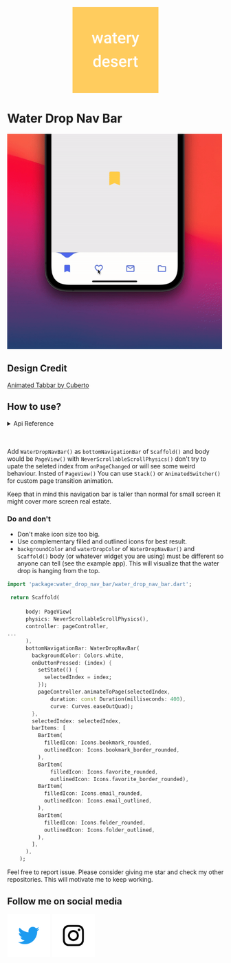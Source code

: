 
<p align="center">
<img src="https://raw.githubusercontent.com/watery-desert/assets/main/watery_desert_logo.png" height="200" alt="Water Drop Nav Bar" />
</p>

# Water Drop Nav Bar

<img src="https://raw.githubusercontent.com/watery-desert/assets/main/water_drop_nav_bar/demo_recording.gif"  width="500"/>

## Design Credit
[Animated Tabbar by Cuberto](https://dribbble.com/shots/14723171-Animated-Tabbar)

## How to use?

 <details> 
 <summary> Api Reference
 </summary>
barItems → `List<BarItem>`
- List of bar items shown horizontally, must not be more than 4 and less than 2.\
 *required*

onButtonPressed → `OnButtonPressCallback`
- Callback When individual barItem is pressed.\
 *required*


selectedIndex → `int`
- Current selected index of the bar item.\
 *required*

backgroundColor → `Color`
- Background Color of the bar.\
*optional [Colors.white]*

waterDropColor → `Color` 
- Color of water drop which is also the active icon color.\
*optional [Color(0xFF5B75F0)]* 

inactiveIconColor → `Color`
- Inactive icon color by default it will use water drop color.\
*optional [waterDropColor]*

iconSize → `double`
- Each active & inactive icon size, default value is 30 don't make it too big or small.\
*optional [30]* 

</details> 
<br></br>

Add `WaterDropNavBar()` as `bottomNavigationBar` of `Scaffold()` and body would be `PageView()` with `NeverScrollableScrollPhysics()` don't try to upate the seleted index from `onPageChanged` or will see some weird behaviour. Insted of `PageView()` You can use `Stack()` or `AnimatedSwitcher()` for custom page transition animation. 

Keep that in mind this navigation bar is taller than normal for small screen it might cover more screen real estate.

### **Do and don't**
 - Don't make icon size too big.
 - Use complementary filled and outlined icons for best result.
 - `backgroundColor` and `waterDropColor` of `WaterDropNavBar()` and `Scaffold()` body (or whatever widget you are using) must be different so anyone can tell (see the example app). This will visualize that the water drop is hanging from the top.

 ```dart 
 import 'package:water_drop_nav_bar/water_drop_nav_bar.dart';
 ```

```dart
 return Scaffold(
     
      body: PageView(
      physics: NeverScrollableScrollPhysics(),       
      controller: pageController,
...
      ),
      bottomNavigationBar: WaterDropNavBar(
        backgroundColor: Colors.white,
        onButtonPressed: (index) {
          setState(() {
            selectedIndex = index;
          });
          pageController.animateToPage(selectedIndex,
              duration: const Duration(milliseconds: 400),
              curve: Curves.easeOutQuad);
        },
        selectedIndex: selectedIndex,
        barItems: [
          BarItem(
            filledIcon: Icons.bookmark_rounded,
            outlinedIcon: Icons.bookmark_border_rounded,
          ),
          BarItem(
              filledIcon: Icons.favorite_rounded,
              outlinedIcon: Icons.favorite_border_rounded),
          BarItem(
            filledIcon: Icons.email_rounded,
            outlinedIcon: Icons.email_outlined,
          ),
          BarItem(
            filledIcon: Icons.folder_rounded,
            outlinedIcon: Icons.folder_outlined,
          ),
        ],
      ),
    );
```

Feel free to report issue. Please consider giving me star and check my other repositories. This will motivate me to keep working.

## Follow me on social media

[![alt text][1.1]][1]
[![alt text][2.1]][2]

[1.1]: https://github.com/watery-desert/assets/blob/main/social_logo/twitter.png?raw=true

[2.1]: https://github.com/watery-desert/assets/blob/main/social_logo/instagram.png?raw=true

[1]: https://twitter.com/watery_desert
[2]: https://www.instagram.com/watery_desert/